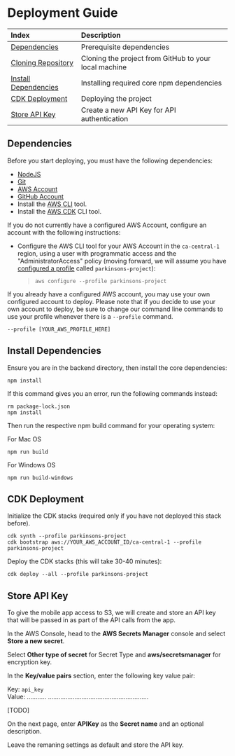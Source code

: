 # Deployment Guide

| Index                                                                    | Description                                 |
| :----------------------------------------------------------------------- | :------------------------------------------ |
| [Dependencies](#dependencies)                                            | Prerequisite dependencies    |
| [Cloning Repository](#cloning-the-repository)                     | Cloning the project from GitHub to your local machine       |
| [Install Dependencies](#install-dependencies)                     | Installing required core npm dependencies      |
| [CDK Deployment](#cdk-deployment-part-1)                   | Deploying the project |
| [Store API Key](#store-api-key)                   | Create a new API Key for API authentication |

## Dependencies
Before you start deploying, you must have the following dependencies:
- [NodeJS](https://nodejs.org/en/download/)
- [Git](https://git-scm.com/downloads)
- [AWS Account](https://aws.amazon.com/account/) 
- [GitHub Account](https://github.com/) 
- Install the [AWS CLI](https://aws.amazon.com/cli/) tool.
- Install the [AWS CDK](https://docs.aws.amazon.com/cdk/latest/guide/cli.html) CLI tool.


If you do not currently have a configured AWS Account, configure an account with the following instructions:

- Configure the AWS CLI tool for your AWS Account in the `ca-central-1` region, using a user with programmatic access and the "AdministratorAccess" policy (moving forward, we will assume you have [configured a profile](https://awscli.amazonaws.com/v2/documentation/api/latest/reference/configure/index.html) called `parkinsons-project`):
  > `aws configure --profile parkinsons-project`

If you already have a configured AWS account, you may use your own configured account to deploy. Please note that if you decide to use your own account to deploy, be sure to change our command line commands to use your profile whenever there is a ```--profile``` command.
```
--profile [YOUR_AWS_PROFILE_HERE]
```


## Install Dependencies
Ensure you are in the backend directory, then install the core dependencies:
```
npm install
```

If this command gives you an error, run the following commands instead:
```
rm package-lock.json
npm install
```

Then run the respective npm build command for your operating system:

For Mac OS
```
npm run build
```

For Windows OS
```
npm run build-windows
```

## CDK Deployment
Initialize the CDK stacks (required only if you have not deployed this stack before). 
```
cdk synth --profile parkinsons-project
cdk bootstrap aws://YOUR_AWS_ACCOUNT_ID/ca-central-1 --profile parkinsons-project
```

Deploy the CDK stacks (this will take 30-40 minutes):

```
cdk deploy --all --profile parkinsons-project
```

## Store API Key 

To give the mobile app access to S3, we will create and store an API key that will be passed in as part of the API calls from the app.

In the AWS Console, head to the **AWS Secrets Manager** console and select **Store a new secret**.

Select **Other type of secret** for Secret Type and **aws/secretsmanager** for encryption key. 

In the **Key/value pairs** section, enter the following key value pair:

Key: `api_key`\
Value: ........... .........................................................


[TODO]

On the next page, enter **APIKey** as the **Secret name** and an optional description.

Leave the remaning settings as default and store the API key. 